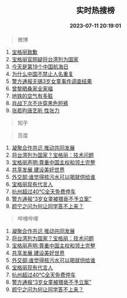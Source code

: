 <div align="center"><h2>实时热搜榜</h2><h4>2023-07-11 20:19:01</h4></div>

> 微博  

1. [宝格丽致歉](https://s.weibo.com/weibo?q=%23%E5%AE%9D%E6%A0%BC%E4%B8%BD%E8%87%B4%E6%AD%89%23&t=31&band_rank=1&Refer=top)<br />
2. [宝格丽官网疑将台湾列为国家](https://s.weibo.com/weibo?q=%23%E5%AE%9D%E6%A0%BC%E4%B8%BD%E5%AE%98%E7%BD%91%E7%96%91%E5%B0%86%E5%8F%B0%E6%B9%BE%E5%88%97%E4%B8%BA%E5%9B%BD%E5%AE%B6%23&t=31&band_rank=2&Refer=top)<br />
3. [今天是第19个中国航海日](https://s.weibo.com/weibo?q=%23%E4%BB%8A%E5%A4%A9%E6%98%AF%E7%AC%AC19%E4%B8%AA%E4%B8%AD%E5%9B%BD%E8%88%AA%E6%B5%B7%E6%97%A5%23&t=31&band_rank=3&Refer=top)<br />
4. [为什么中国不禁止人名重复](https://s.weibo.com/weibo?q=%E4%B8%BA%E4%BB%80%E4%B9%88%E4%B8%AD%E5%9B%BD%E4%B8%8D%E7%A6%81%E6%AD%A2%E4%BA%BA%E5%90%8D%E9%87%8D%E5%A4%8D&t=31&band_rank=4&Refer=top)<br />
5. [警方通报无锡3岁女童事件调查结果](https://s.weibo.com/weibo?q=%23%E8%AD%A6%E6%96%B9%E9%80%9A%E6%8A%A5%E6%97%A0%E9%94%A13%E5%B2%81%E5%A5%B3%E7%AB%A5%E4%BA%8B%E4%BB%B6%E8%B0%83%E6%9F%A5%E7%BB%93%E6%9E%9C%23&t=31&band_rank=5&Refer=top)<br />
6. [曾黎晒桑家全家福](https://s.weibo.com/weibo?q=%23%E6%9B%BE%E9%BB%8E%E6%99%92%E6%A1%91%E5%AE%B6%E5%85%A8%E5%AE%B6%E7%A6%8F%23&t=31&band_rank=6&Refer=top)<br />
7. [地铁的空气有多脏](https://s.weibo.com/weibo?q=%23%E5%9C%B0%E9%93%81%E7%9A%84%E7%A9%BA%E6%B0%94%E6%9C%89%E5%A4%9A%E8%84%8F%23&t=31&band_rank=7&Refer=top)<br />
8. [肖战下次不许穿黑色短裤](https://s.weibo.com/weibo?q=%23%E8%82%96%E6%88%98%E4%B8%8B%E6%AC%A1%E4%B8%8D%E8%AE%B8%E7%A9%BF%E9%BB%91%E8%89%B2%E7%9F%AD%E8%A3%A4%23&t=31&band_rank=8&Refer=top)<br />
9. [张若昀唐艺昕 性张力](https://s.weibo.com/weibo?q=%23%E5%BC%A0%E8%8B%A5%E6%98%80%E5%94%90%E8%89%BA%E6%98%95%20%E6%80%A7%E5%BC%A0%E5%8A%9B%23&t=31&band_rank=9&Refer=top)<br />

> 知乎  


> 百度  

1. [凝聚合作共识 推动共同发展](https://www.baidu.com/s?wd=%E5%87%9D%E8%81%9A%E5%90%88%E4%BD%9C%E5%85%B1%E8%AF%86+%E6%8E%A8%E5%8A%A8%E5%85%B1%E5%90%8C%E5%8F%91%E5%B1%95&sa=fyb_news&rsv_dl=fyb_news)<br />
2. [将台湾列为国家？宝格丽：技术问题](https://www.baidu.com/s?wd=%E5%B0%86%E5%8F%B0%E6%B9%BE%E5%88%97%E4%B8%BA%E5%9B%BD%E5%AE%B6%EF%BC%9F%E5%AE%9D%E6%A0%BC%E4%B8%BD%EF%BC%9A%E6%8A%80%E6%9C%AF%E9%97%AE%E9%A2%98&sa=fyb_news&rsv_dl=fyb_news)<br />
3. [宝格丽声明:尊重中国主权和领土完整](https://www.baidu.com/s?wd=%E5%AE%9D%E6%A0%BC%E4%B8%BD%E5%A3%B0%E6%98%8E%3A%E5%B0%8A%E9%87%8D%E4%B8%AD%E5%9B%BD%E4%B8%BB%E6%9D%83%E5%92%8C%E9%A2%86%E5%9C%9F%E5%AE%8C%E6%95%B4&sa=fyb_news&rsv_dl=fyb_news)<br />
4. [共享发展 建设美好世界](https://www.baidu.com/s?wd=%E5%85%B1%E4%BA%AB%E5%8F%91%E5%B1%95+%E5%BB%BA%E8%AE%BE%E7%BE%8E%E5%A5%BD%E4%B8%96%E7%95%8C&sa=fyb_news&rsv_dl=fyb_news)<br />
5. [外交部:谁觉得核污水可以喝就供给谁](https://www.baidu.com/s?wd=%E5%A4%96%E4%BA%A4%E9%83%A8%3A%E8%B0%81%E8%A7%89%E5%BE%97%E6%A0%B8%E6%B1%A1%E6%B0%B4%E5%8F%AF%E4%BB%A5%E5%96%9D%E5%B0%B1%E4%BE%9B%E7%BB%99%E8%B0%81&sa=fyb_news&rsv_dl=fyb_news)<br />
6. [宝格丽现有代言人](https://www.baidu.com/s?wd=%E5%AE%9D%E6%A0%BC%E4%B8%BD%E7%8E%B0%E6%9C%89%E4%BB%A3%E8%A8%80%E4%BA%BA&sa=fyb_news&rsv_dl=fyb_news)<br />
7. [杭州超过40℃全天免费停车](https://www.baidu.com/s?wd=%E6%9D%AD%E5%B7%9E%E8%B6%85%E8%BF%8740%E2%84%83%E5%85%A8%E5%A4%A9%E5%85%8D%E8%B4%B9%E5%81%9C%E8%BD%A6&sa=fyb_news&rsv_dl=fyb_news)<br />
8. [警方通报“3岁女童被猥亵不予立案”](https://www.baidu.com/s?wd=%E8%AD%A6%E6%96%B9%E9%80%9A%E6%8A%A5%E2%80%9C3%E5%B2%81%E5%A5%B3%E7%AB%A5%E8%A2%AB%E7%8C%A5%E4%BA%B5%E4%B8%8D%E4%BA%88%E7%AB%8B%E6%A1%88%E2%80%9D&sa=fyb_news&rsv_dl=fyb_news)<br />
9. [颜宁之问为何让同学答不上来？](https://www.baidu.com/s?wd=%E9%A2%9C%E5%AE%81%E4%B9%8B%E9%97%AE%E4%B8%BA%E4%BD%95%E8%AE%A9%E5%90%8C%E5%AD%A6%E7%AD%94%E4%B8%8D%E4%B8%8A%E6%9D%A5%EF%BC%9F&sa=fyb_news&rsv_dl=fyb_news)<br />

> 哔哩哔哩  

1. [凝聚合作共识 推动共同发展](https://www.baidu.com/s?wd=%E5%87%9D%E8%81%9A%E5%90%88%E4%BD%9C%E5%85%B1%E8%AF%86+%E6%8E%A8%E5%8A%A8%E5%85%B1%E5%90%8C%E5%8F%91%E5%B1%95&sa=fyb_news&rsv_dl=fyb_news)<br />
2. [将台湾列为国家？宝格丽：技术问题](https://www.baidu.com/s?wd=%E5%B0%86%E5%8F%B0%E6%B9%BE%E5%88%97%E4%B8%BA%E5%9B%BD%E5%AE%B6%EF%BC%9F%E5%AE%9D%E6%A0%BC%E4%B8%BD%EF%BC%9A%E6%8A%80%E6%9C%AF%E9%97%AE%E9%A2%98&sa=fyb_news&rsv_dl=fyb_news)<br />
3. [宝格丽声明:尊重中国主权和领土完整](https://www.baidu.com/s?wd=%E5%AE%9D%E6%A0%BC%E4%B8%BD%E5%A3%B0%E6%98%8E%3A%E5%B0%8A%E9%87%8D%E4%B8%AD%E5%9B%BD%E4%B8%BB%E6%9D%83%E5%92%8C%E9%A2%86%E5%9C%9F%E5%AE%8C%E6%95%B4&sa=fyb_news&rsv_dl=fyb_news)<br />
4. [共享发展 建设美好世界](https://www.baidu.com/s?wd=%E5%85%B1%E4%BA%AB%E5%8F%91%E5%B1%95+%E5%BB%BA%E8%AE%BE%E7%BE%8E%E5%A5%BD%E4%B8%96%E7%95%8C&sa=fyb_news&rsv_dl=fyb_news)<br />
5. [外交部:谁觉得核污水可以喝就供给谁](https://www.baidu.com/s?wd=%E5%A4%96%E4%BA%A4%E9%83%A8%3A%E8%B0%81%E8%A7%89%E5%BE%97%E6%A0%B8%E6%B1%A1%E6%B0%B4%E5%8F%AF%E4%BB%A5%E5%96%9D%E5%B0%B1%E4%BE%9B%E7%BB%99%E8%B0%81&sa=fyb_news&rsv_dl=fyb_news)<br />
6. [宝格丽现有代言人](https://www.baidu.com/s?wd=%E5%AE%9D%E6%A0%BC%E4%B8%BD%E7%8E%B0%E6%9C%89%E4%BB%A3%E8%A8%80%E4%BA%BA&sa=fyb_news&rsv_dl=fyb_news)<br />
7. [杭州超过40℃全天免费停车](https://www.baidu.com/s?wd=%E6%9D%AD%E5%B7%9E%E8%B6%85%E8%BF%8740%E2%84%83%E5%85%A8%E5%A4%A9%E5%85%8D%E8%B4%B9%E5%81%9C%E8%BD%A6&sa=fyb_news&rsv_dl=fyb_news)<br />
8. [警方通报“3岁女童被猥亵不予立案”](https://www.baidu.com/s?wd=%E8%AD%A6%E6%96%B9%E9%80%9A%E6%8A%A5%E2%80%9C3%E5%B2%81%E5%A5%B3%E7%AB%A5%E8%A2%AB%E7%8C%A5%E4%BA%B5%E4%B8%8D%E4%BA%88%E7%AB%8B%E6%A1%88%E2%80%9D&sa=fyb_news&rsv_dl=fyb_news)<br />
9. [颜宁之问为何让同学答不上来？](https://www.baidu.com/s?wd=%E9%A2%9C%E5%AE%81%E4%B9%8B%E9%97%AE%E4%B8%BA%E4%BD%95%E8%AE%A9%E5%90%8C%E5%AD%A6%E7%AD%94%E4%B8%8D%E4%B8%8A%E6%9D%A5%EF%BC%9F&sa=fyb_news&rsv_dl=fyb_news)<br />

